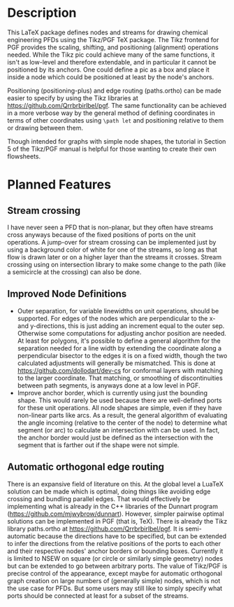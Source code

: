 # Description

This LaTeX package defines nodes and streams for drawing chemical engineering
PFDs using the Tikz/PGF TeX package. The Tikz frontend for PGF provides the
scaling, shifting, and positioning (alignment) operations needed. While the
Tikz pic could achieve many of the same functions, it isn't as low-level and
therefore extendable, and in particular it cannot be positioned by its anchors.
One could define a pic as a box and place it inside a node which could be
positioned at least by the node's anchors.

Positioning (positioning-plus) and edge routing (paths.ortho) can be made
easier to specify by using the Tikz libraries at
https://github.com/Qrrbrbirlbel/pgf. The same functionality can be achieved in
a more verbose way by the general method of defining coordinates in terms of
other coordinates using `\path let` and positioning relative to them or drawing
between them.

Though intended for graphs with simple node shapes, the tutorial in Section 5
of the Tikz/PGF manual is helpful for those wanting to create their own
flowsheets.

# Planned Features

## Stream crossing

I have never seen a PFD that is non-planar, but they often have streams cross
anyways because of the fixed positions of ports on the unit operations.
A jump-over for stream crossing can be implemented just by using a background color
of white for one of the streams, so long as that flow is drawn later or on a
higher layer than the streams it crosses. Stream crossing using on intersection
library to make some change to the path (like a semicircle at the crossing) can
also be done.

## Improved Node Definitions

- Outer separation, for variable linewidths on unit operations, should be
  supported.  For edges of the nodes which are perpendicular to the x- and
  y-directions, this is just adding an increment equal to the outer sep.
  Otherwise some computations for adjusting anchor position are needed. At least
  for polygons, it's possible to define a general algorithm for the separation
  needed for a line width by extending the coordinate along a perpendicular
  bisector to the edges it is on a fixed width, though the two calculated
  adjustments will generally be mismatched. This is done at
  https://github.com/dollodart/dev-cs for conformal layers with matching to the
  larger coordinate. That matching, or smoothing of discontinuities between
  path segments, is anyways done at a low level in PGF.
- Improve anchor border, which is currently using just the bounding shape.
  This would rarely be used because there are well-defined ports for these unit
  operations. All node shapes are simple, even if they have non-linear parts like
  arcs. As a result, the general algorithm of evaluating the angle incoming
  (relative to the center of the node) to determine what segment (or arc) to
  calculate an intersection with can be used. In fact, the anchor border would
  just be defined as the intersection with the segment that is farther out if the
  shape were not simple.
  
## Automatic orthogonal edge routing

There is an expansive field of literature on this. At the global level a LuaTeX
solution can be made which is optimal, doing things like avoiding edge crossing
and bundling parallel edges. That would effectively be implementing what is
already in the C++ libraries of the Dunnart program
(https://github.com/mjwybrow/dunnart). However, simpler pairwise optimal
solutions can be implemented in PGF (that is, TeX). There is already the Tikz
library paths.ortho at https://github.com/Qrrbrbirlbel/pgf. It is
semi-automatic because the directions have to be specified, but can be extended
to infer the directions from the relative positions of the ports to each other and
their respective nodes' anchor borders or bounding boxes. Currently it is
limited to NSEW on square (or circle or similarly simple geometry) nodes but
can be extended to go between arbitrary ports. The value of Tikz/PGF is precise
control of the appearance, except maybe for automatic orthogonal graph creation
on large numbers of (generally simple) nodes, which is not the use case for
PFDs. But some users may still like to simply specify what ports should be
connected at least for a subset of the streams.
